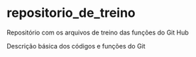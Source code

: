 # repositorio_de_treino
Repositório com os arquivos de treino das funções do Git Hub


Descrição básica dos códigos e funções do Git
